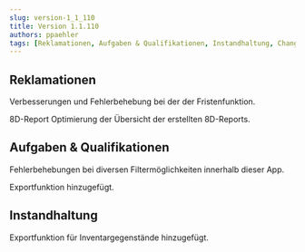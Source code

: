 ```yaml
---
slug: version-1_1_110
title: Version 1.1.110
authors: ppaehler
tags: [Reklamationen, Aufgaben & Qualifikationen, Instandhaltung, Changelog]
---
```


## Reklamationen

Verbesserungen und Fehlerbehebung bei der der Fristenfunktion.

8D-Report Optimierung der Übersicht der erstellten 8D-Reports.

## Aufgaben & Qualifikationen

Fehlerbehebungen bei diversen Filtermöglichkeiten innerhalb dieser App.

Exportfunktion hinzugefügt.

## Instandhaltung

Exportfunktion für Inventargegenstände hinzugefügt.
